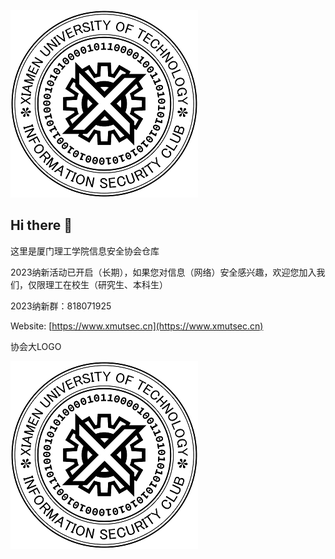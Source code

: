 ![](biglogo.png)

## Hi there 👋

这里是厦门理工学院信息安全协会仓库

2023纳新活动已开启（长期），如果您对信息（网络）安全感兴趣，欢迎您加入我们，仅限理工在校生（研究生、本科生）

2023纳新群：818071925

Website: [https://www.xmutsec.cn](https://www.xmutsec.cn)

协会大LOGO

![](biglogo.png)
